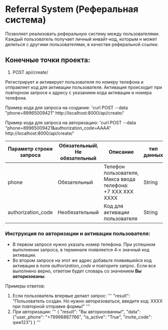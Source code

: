 # Referral System (Реферальная система)

Позволяет реализовать реферальную систему между пользователями. Каждый пользователь получает личный инвайт-код,
которым н может делиться с другими пользователями, в качестве реферальной ссылки.

## Конечные точки проекта:

1. POST api/create/

Регистрирует и активирует пользователя по номеру телефона и отправляет код для активации пользователя.
Активация происходит при повторном запросе к адресу с указанием кода активации и номера телефона.

Пример кода для запроса на создание:
'curl POST --data "phone=89965009421" http://localhost:8000/api/create/'

Пример кода для запроса на авторизацию:
'curl POST --data "phone=89965009421&authorization_code=AAAA" http://localhost:8000/api/create/'

| Параметр строки запроса | Обязательный\ Не обязательный | Описание                                                              | тип данных |
|-------------------------|-------------------------------|-----------------------------------------------------------------------|------------|
| phone                   | Обязательный                  | Телефон пользователя, <br/> Макса ввода телефона:<br/>+7 ХХХ ХХХ ХХХХ | String     |
| authorization_code      | Необязательный                | Код для активации пользователя                                        | String     |

### Инструкция по авторизации и активации пользователя:

- В первом запросе нужно указать номер телефона. При успешном выполнении запроса, в терминале появляется 4-х значный
  код активации.
- Во втором запросе на этот же адрес добавьте появившейся код активации в поле *authorization_code* и повторите запрос.
  Если все выполнено верно, ответом будет словарь со значением **Вы авторизованы**.

Примеры ответов:
1. Если пользователь впервые делает запрос:
'''
"result": "Пользователь создан. Но нужно авторизоваться, введите код: ХХХХ при повторной отправке формы!"
'''
2. При авторизации:
'''
{
"result": "Вы авторизованны!",
"data": {"user_phone": "+79998887766", "is_active": "True", "invite_code": qwe123"}
}
'''



